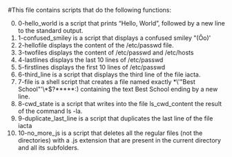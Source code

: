#This file contains scripts that do the following functions:

0. 0-hello_world is a script that prints “Hello, World”, followed by a new line to the standard output.
1. 1-confused_smiley is a script that displays a confused smiley "(Ôo)'
2. 2-hellofile displays the content of the /etc/passwd file.
3. 3-twofiles displays the content of /etc/passwd and /etc/hosts
4. 4-lastlines displays the last 10 lines of /etc/passwd
5. 5-firstlines displays the first 10 lines of /etc/passwd
6. 6-third_line is a script that displays the third line of the file iacta.
7. 7-file is a shell script that creates a file named exactly \*\\'"Best School"\'\\*$\?\*\*\*\*\*:) containing the text Best School ending by a new line.
8. 8-cwd_state is a script that writes into the file ls_cwd_content the result of the command ls -la.
9. 9-duplicate_last_line is a script that duplicates the last line of the file iacta
10. 10-no_more_js  is a script that deletes all the regular files (not the directories) with a .js extension that are present in the current directory and all its subfolders.
